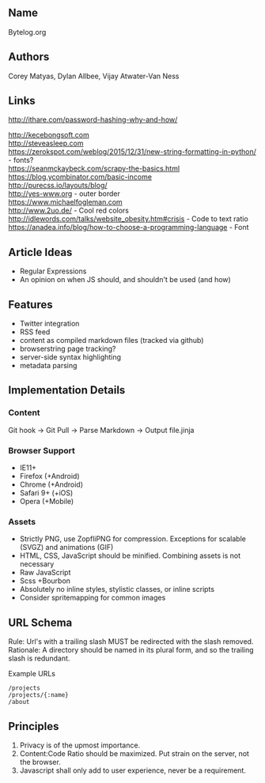 ## Name
Bytelog.org

## Authors
Corey Matyas, Dylan Allbee, Vijay Atwater-Van Ness

## Links
http://ithare.com/password-hashing-why-and-how/

http://kecebongsoft.com  
http://steveasleep.com  
https://zerokspot.com/weblog/2015/12/31/new-string-formatting-in-python/ - fonts?  
https://seanmckaybeck.com/scrapy-the-basics.html  
https://blog.ycombinator.com/basic-income  
http://purecss.io/layouts/blog/  
http://yes-www.org - outer border  
https://www.michaelfogleman.com  
http://www.2uo.de/ - Cool red colors  
http://idlewords.com/talks/website_obesity.htm#crisis - Code to text ratio
https://anadea.info/blog/how-to-choose-a-programming-language - Font

## Article Ideas
- Regular Expressions
- An opinion on when JS should, and shouldn't be used (and how)

## Features
- Twitter integration
- RSS feed
- content as compiled markdown files (tracked via github)
- browserstring page tracking?
- server-side syntax highlighting
- metadata parsing

## Implementation Details

### Content
Git hook -> Git Pull -> Parse Markdown -> Output file.jinja

### Browser Support
* IE11+
* Firefox (+Android)
* Chrome (+Android)
* Safari 9+ (+iOS)
* Opera (+Mobile)

### Assets
* Strictly PNG, use ZopfliPNG for compression. Exceptions for scalable (SVGZ) and animations (GIF)
* HTML, CSS, JavaScript should be minified. Combining assets is not necessary
* Raw JavaScript
* Scss +Bourbon
* Absolutely no inline styles, stylistic classes, or inline scripts
* Consider spritemapping for common images

## URL Schema
Rule: Url's with a trailing slash MUST be redirected with the slash removed.  
Rationale: A directory should be named in its plural form, and so the trailing slash is redundant.  

Example URLs
```
/projects
/projects/{:name}
/about
```

## Principles
1. Privacy is of the upmost importance.
2. Content:Code Ratio should be maximized. Put strain on the server, not the browser.
3. Javascript shall only add to user experience, never be a requirement.